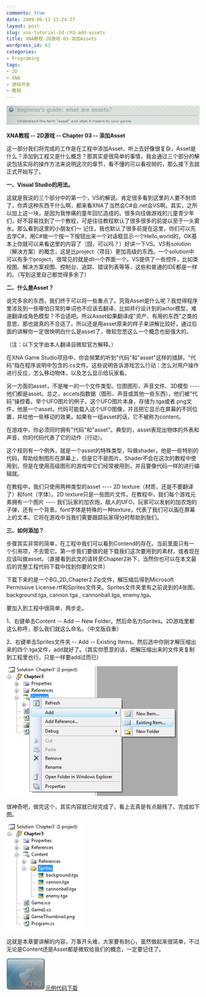 ```yaml
---
comments: true
date: 2009-06-13 13:24:27
layout: post
slug: xna-tutorial-2d-ch3-add-assets
title: XNA教程-2D游戏-03-添加Assets
wordpress_id: 63
categories:
- Programing
tags:
- 2D
- XNA
- 游戏开发
- 教程
---
```


[![](/images/uploads/zb/2009-06-13_WhatIsAssets.jpg)](/images/uploads/zb/2009-06-13_WhatIsAssets.jpg)




**XNA教程 -- 2D游戏 -- Chapter 03 -- 添加Asset**




这一部分我们将完成的工作是在工程中添加Asset，听上去好像很复杂，Asset是什么？添加到工程又是什么概念？那其实是很简单的事情，我会通过三个部分的解说包括实际的操作方法来说明这次的章节，看不懂的可以看视频的，那么接下去就正式开始写了。




**一、Visual Studio的用法。**




这就是我说的三个部分中的第一个，VS的解说。肯定很多看到这里的人要不耐烦了，你弄这种东西干什么啊，都来看XNA了当然会C#会.net会VS啊。其实，之所以加上这一块，是因为我惨痛的童年回忆造成的。很多向往做游戏的儿童青少年们，好不容易找到了一个教程，可是往往教程默认了很多很多的前提以至于一头雾水。那么看到这里的小朋友们～ 记住，我也默认了很多前提在这里，你们可以先去学C#，用C#做一个按一下按钮出来一个对话框显示一个Hello,world的，OK基本上你就可以来看这里的内容了（囧，可以吗？）好讲一下VS。VS有solution（解决方案）的概念，这是比project（项目）更加高级的东西。一个solution中可以有多个project，很常见的就是dll一个界面一个。VS提供了一些控件，比如类视图、解决方案视图、控制台、追踪、错误列表等等，这些和普通的IDE都是一样的。（写到这里自己都觉得多余了）




**二、什么是Asset？**




说完多余的东西，我们终于可以将一些重点了。究竟Asset是什么呢？我觉得程序里涉及到一些哪怕日常的单词也不应该去翻译，比如并行设计到的actor模型，难道翻译成角色模型？不合适吧。所以Asset如果翻译成"资产、有用的东西"之类的意思，那也就真的不合适了。所以还是用asset原来的样子来讲解比较好，通过后面的讲解你一定很快明白什么是asset了，微软忽悠这么一个概念也挺强大的。




（注：以下文字由本人翻译自微软官方解释。）




在XNA Game Studio项目中，你会频繁的听到"代码"和"asset"这样的措辞。"代码"指在程序说明中包含的.cs文件。这些说明告诉游戏怎么行动：怎么对用户操作进行反应，怎么移动物体，以及怎么显示给玩家看。




另一方面的asset，不是唯一的一个文件类型。位图图形、声音文件、3D模型 ---- 他们都是asset。总之，accets指数据（图形、声音或其他一些东西），他们被"代码"操控着。举个UFO图片的例子。这个UFO图片本身，存储为.tga或者.png文件，他是一个asset。代码可能载入这个UFO图像，并且把它显示在屏幕的不同位置，并给他一些移动的效果。如果有一组asset的话，它不被称为content。




在游戏中，你必须同时拥有"代码"和"asset"。典型的，asset表现出物体的外表和声音，你的代码代表了它的动作（行动）。




这个规则有一个例外，就是一个asset的特殊类型，叫做shader。他是一些特别的代码，帮助绘制图形在屏幕上，但是它不是图片。Shader不会在这次的教程中使用到，但是在使用高级图形的游戏中它们经常被用到，并且要像代码一样的进行编辑就。




在教程中，我们只使用两种类型的asset ---- 2D texture（材质，还是不要翻译了）和font（字体）。2D texture只是一些图片文件。在教程中，我们每个游戏元素拥有一个图片 ---- 我们玩家的加农炮，敌人的UFO，玩家可以发射的加农炮的子弹，还有一个背景。font字体是特殊的一种texture，代表了我们可以画在屏幕上的文本。它将在游戏中当我们需要跟踪玩家得分时帮助到我们。




**三、如何添加？**




步骤其实非常的简单，在工程中我们可以看到Contend的存在。当前里面只有一个引用项，不去管它。第一步我们要做的是下载我们这次要用到的素材，或者现在应该叫做asset。（直接看到此文的请转至Chapter2补下，当然你也可以在本文最后的完整工程代码下载中找到你要的文件）




下载下来的是一个BG_2D_Chapter2.Zip文件，解压缩后得到Microsoft Permissive License.rtf和Sprites文件夹。Sprites文件夹里有之前说到的4张图，background.tga, cannon.tga , cannonball.tga, enemy.tga。




要加入到工程中很简单，两步走。




1、右键单击Content -- Add -- New Folder。然后命名为Sprites。2D游戏里都这么称呼，那么我们就这么命名。（中文版自重）




2、右键单击Sprites文件夹 -- Add -- Existing Items。然后选中你刚才解压缩出来的四个.tga文件，add就好了。（其实你愿意的话，把解压缩出来的文件夹复制到工程里也行，只是一样要add过而已）




[![](/images/uploads/zb/2009-06-13_AddAssets.jpg)](/images/uploads/zb/2009-06-13_AddAssets.jpg)




很神奇吧，做完这个，其实内容就已经完成了，看上去真是有点脑残了。完成如下图。




[![](/images/uploads/zb/2009-06-13_AddedAssets.jpg)](/images/uploads/zb/2009-06-13_AddedAssets.jpg)




这就是本章要讲解的内容，万事开头难，大家要有耐心，虽然做起来很简单，不过无论是Content还是Asset都是微软给我们的概念，一定要记住了。




[![](/images/uploads/zb/2009-06-12_download_XNA.png)示例代码下载](http://creators.xna.com/downloads/?id=150)
